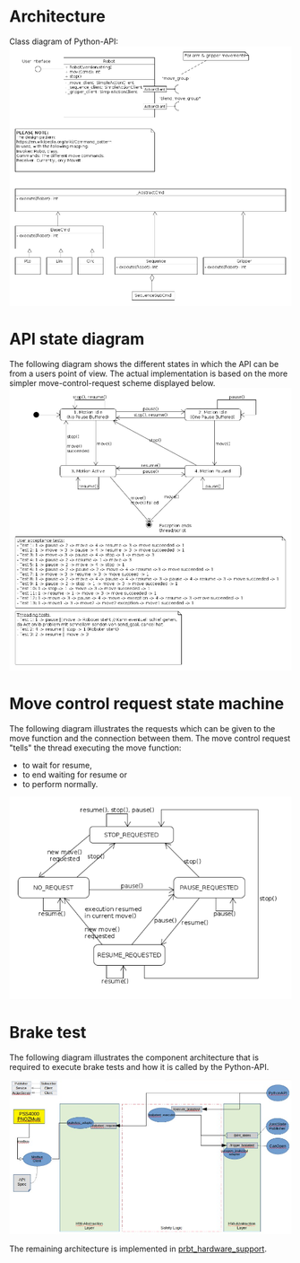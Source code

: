 # Architecture

Class diagram of Python-API:
![PythonAPI class diag](diag_class_python_api.png)

# API state diagram
The following diagram shows the different states in which the API can be from
a users point of view. The actual implementation is based on the more simpler
move-control-request scheme displayed below.
![PythonAPI state diag](diag_state_python_api.png)

# Move control request state machine
The following diagram illustrates the requests which can be given to the
move function and the connection between them.
The move control request "tells" the thread executing the move function:
* to wait for resume,
* to end waiting for resume or
* to perform normally.  

![Move orders state diag](diag_state_move_orders.png)

# Brake test
The following diagram illustrates the component architecture that is required 
to execute brake tests and how it is called by the Python-API.

![Brake test component diag](diag_comp_brake_test_python_api.png)

The remaining architecture is implemented in 
[prbt_hardware_support](https://github.com/PilzDE/pilz_robots/tree/melodic-devel/prbt_hardware_support).


